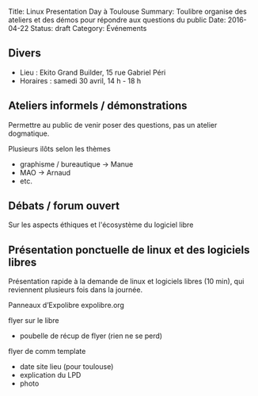 Title: Linux Presentation Day à Toulouse
Summary: Toulibre organise des ateliers et des démos pour répondre aux questions du public
Date: 2016-04-22
Status: draft
Category: Événements

## Divers

* Lieu : Ekito Grand Builder, 15 rue Gabriel Péri
* Horaires : samedi 30 avril, 14 h - 18 h

## Ateliers informels / démonstrations

Permettre au public de venir poser des questions, pas un atelier dogmatique.

Plusieurs ilôts selon les thèmes
* graphisme / bureautique -> Manue
* MAO -> Arnaud
* etc.

## Débats / forum ouvert

Sur les aspects éthiques et l'écosystème du logiciel libre

## Présentation ponctuelle de linux et des logiciels libres

Présentation rapide à la demande de linux et logiciels libres (10 min), qui reviennent plusieurs fois dans la journée.

Panneaux d’Expolibre expolibre.org

flyer sur le libre

* poubelle de récup de flyer (rien ne se perd)


flyer de comm template
* date site lieu (pour toulouse)
* explication du LPD
* photo
